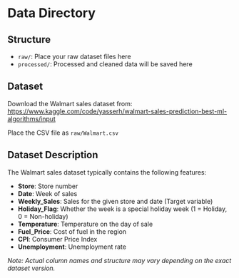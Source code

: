 # Data Directory

## Structure

- `raw/`: Place your raw dataset files here
- `processed/`: Processed and cleaned data will be saved here

## Dataset

Download the Walmart sales dataset from:
https://www.kaggle.com/code/yasserh/walmart-sales-prediction-best-ml-algorithms/input

Place the CSV file as `raw/Walmart.csv`

## Dataset Description

The Walmart sales dataset typically contains the following features:

- **Store**: Store number
- **Date**: Week of sales
- **Weekly_Sales**: Sales for the given store and date (Target variable)
- **Holiday_Flag**: Whether the week is a special holiday week (1 = Holiday, 0 = Non-holiday)
- **Temperature**: Temperature on the day of sale
- **Fuel_Price**: Cost of fuel in the region
- **CPI**: Consumer Price Index
- **Unemployment**: Unemployment rate

*Note: Actual column names and structure may vary depending on the exact dataset version.*
